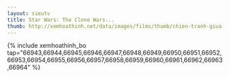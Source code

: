 ```yaml
---
layout: sieutv
title: Star Wars: The Clone Wars...
thumb: http://xemhoathinh.net/data/images/films/thumb/chien-tranh-giua-cac-vi-sao-star-wars-the-clone-wars-2008.jpg
---
```

{% include xemhoathinh_bo tap="66943,66944,66945,66946,66947,66948,66949,66950,66951,66952,66953,66954,66955,66956,66957,66958,66959,66960,66961,66962,66963,66964" %} 

